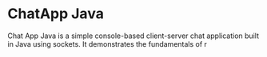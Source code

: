 <h1>ChatApp Java</h1>
<p>
  Chat App Java is a simple console-based client-server chat application built in Java using sockets. It demonstrates the fundamentals of r
</p> 
